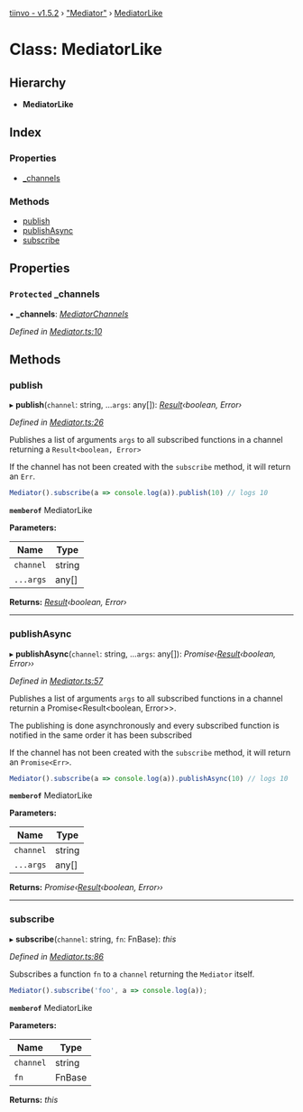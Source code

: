 [tiinvo - v1.5.2](../README.md) › ["Mediator"](../modules/_mediator_.md) › [MediatorLike](_mediator_.mediatorlike.md)

# Class: MediatorLike

## Hierarchy

* **MediatorLike**

## Index

### Properties

* [_channels](_mediator_.mediatorlike.md#protected-_channels)

### Methods

* [publish](_mediator_.mediatorlike.md#publish)
* [publishAsync](_mediator_.mediatorlike.md#publishasync)
* [subscribe](_mediator_.mediatorlike.md#subscribe)

## Properties

### `Protected` _channels

• **_channels**: *[MediatorChannels](../interfaces/_mediator_.mediatorchannels.md)*

*Defined in [Mediator.ts:10](https://github.com/OctoD/tiinvo/blob/7d2a102/src/Mediator.ts#L10)*

## Methods

###  publish

▸ **publish**(`channel`: string, ...`args`: any[]): *[Result](../modules/_result_.md#result)‹boolean, Error›*

*Defined in [Mediator.ts:26](https://github.com/OctoD/tiinvo/blob/7d2a102/src/Mediator.ts#L26)*

Publishes a list of arguments `args` to all subscribed functions in a channel returning a `Result<boolean, Error>`

If the channel has not been created with the `subscribe` method, it will return an `Err`.

```ts
Mediator().subscribe(a => console.log(a)).publish(10) // logs 10
```

**`memberof`** MediatorLike

**Parameters:**

Name | Type |
------ | ------ |
`channel` | string |
`...args` | any[] |

**Returns:** *[Result](../modules/_result_.md#result)‹boolean, Error›*

___

###  publishAsync

▸ **publishAsync**(`channel`: string, ...`args`: any[]): *Promise‹[Result](../modules/_result_.md#result)‹boolean, Error››*

*Defined in [Mediator.ts:57](https://github.com/OctoD/tiinvo/blob/7d2a102/src/Mediator.ts#L57)*

Publishes a list of arguments `args` to all subscribed functions in a channel returnin a Promise<Result<boolean, Error>>.

The publishing is done asynchronously and every subscribed function is notified in the same order
it has been subscribed

If the channel has not been created with the `subscribe` method, it will return an `Promise<Err>`.

```ts
Mediator().subscribe(a => console.log(a)).publishAsync(10) // logs 10
```

**`memberof`** MediatorLike

**Parameters:**

Name | Type |
------ | ------ |
`channel` | string |
`...args` | any[] |

**Returns:** *Promise‹[Result](../modules/_result_.md#result)‹boolean, Error››*

___

###  subscribe

▸ **subscribe**(`channel`: string, `fn`: FnBase): *this*

*Defined in [Mediator.ts:86](https://github.com/OctoD/tiinvo/blob/7d2a102/src/Mediator.ts#L86)*

Subscribes a function `fn` to a `channel` returning the `Mediator` itself.

```ts
Mediator().subscribe('foo', a => console.log(a));
```

**`memberof`** MediatorLike

**Parameters:**

Name | Type |
------ | ------ |
`channel` | string |
`fn` | FnBase |

**Returns:** *this*
